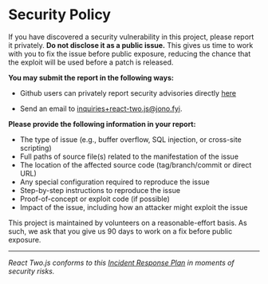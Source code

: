 # Security Policy

If you have discovered a security vulnerability in this project, please report it privately. **Do not disclose it as a public issue.** This gives us time to work with you to fix the issue before public exposure, reducing the chance that the exploit will be used before a patch is released.

**You may submit the report in the following ways:**

- Github users can privately report security advisories directly [here](https://github.com/jonobr1/react-two.js/security/advisories/new)

- Send an email to [inquiries+react-two.js@jono.fyi](mailto:inquiries+react-two.js@jono.fyi).

**Please provide the following information in your report:**

- The type of issue (e.g., buffer overflow, SQL injection, or cross-site scripting)
- Full paths of source file(s) related to the manifestation of the issue
- The location of the affected source code (tag/branch/commit or direct URL)
- Any special configuration required to reproduce the issue
- Step-by-step instructions to reproduce the issue
- Proof-of-concept or exploit code (if possible)
- Impact of the issue, including how an attacker might exploit the issue

This project is maintained by volunteers on a reasonable-effort basis. As such, we ask that you give us 90 days to work on a fix before public exposure.

---

_React Two.js conforms to this [Incident Response Plan](https://two.js.org/incident-response-plan) in moments of security risks._